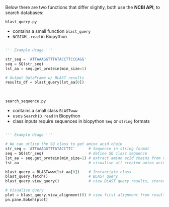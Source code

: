 Below there are two functions that differ slightly, both use the **NCBI API**, to search databases:

<code>blast_query.py</code>
- contains a small function <code>blast_query</code>
- <code>NCBIXML.read</code> in Biopython

```python

''' Example Usage '''

str_seq = 'ATTAAAGGTTTATACCTTCCCAGG'
seq = SQ(str_seq)
lst_aa = seq.get_protein(min_size=1)

# Output DataFrame w/ BLAST results
results_df = blast_query(lst_aa[0])

```

<br>

<code>search_sequence.py</code>
- contains a small class <code>BLASTwww</code>
- uses <code>SearchIO.read</code> in Biopython
- class inputs require sequences in biopython <code>Seq</code> or <code>string</code> formats

```python

''' Example Usage '''

# We can utlise the SQ class to get amino acid chain
str_seq = 'ATTAAAGGTTTATACCTTC'      # Sequence in string format
seq = SQ(str_seq)                    # define SQ class sequence
lst_aa = seq.get_protein(min_size=1) # extract amino acid chains from via translation
lst_aa                               # visualise all created amino acid chains

blast_query = BLASTwww(lst_aa[0])    # Instantiate class
blast_query.fetch()                  # BLAST query
blast_query.view_query()             # view BLAST query results, stored in DataFrame

# Visualise query
plot = blast_query.view_alignment(0) # view first alignment from results dataframe
pn.pane.Bokeh(plot)

```
